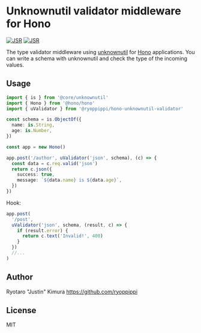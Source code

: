 # Unknownutil validator middleware for Hono

[![JSR](https://jsr.io/badges/@ryoppippi/hono-unknownutil-validator)](https://jsr.io/@ryoppippi/hono-unknownutil-validator)
[![JSR](https://jsr.io/badges/@ryoppippi/hono-unknownutil-validator/score)](https://jsr.io/@ryoppippi/hono-unknownutil-validator)


The type validator middleware using [unknownutil](https://github.com/lambdalisue/deno-unknownutil) for [Hono](https://honojs.dev) applications.
You can write a schema with unknownutil and check the type of the incoming values.

## Usage

```ts
import { is } from '@core/unknownutil'
import { Hono } from '@hono/hono'
import { uValidator } from '@ryoppippi/hono-unknownutil-validator'

const schema = is.ObjectOf({
  name: is.String,
  age: is.Number,
})

const app = new Hono()

app.post('/author', uValidator('json', schema), (c) => {
  const data = c.req.valid('json')
  return c.json({
    success: true,
    message: `${data.name} is ${data.age}`,
  })
})
```

Hook:

```ts
app.post(
  '/post',
  uValidator('json', schema, (result, c) => {
    if (result.error) {
      return c.text('Invalid!', 400)
    }
  })
  //...
)
```

## Author

Ryotaro "Justin" Kimura <https://github.com/ryoppippi>

## License

MIT
